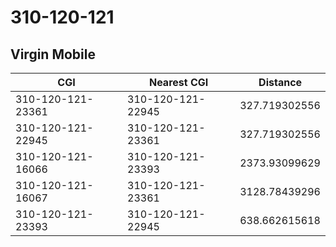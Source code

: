 # 310-120-121
## Virgin Mobile


| CGI | Nearest CGI | Distance |
|-----|-------------|----------|
| 310-120-121-23361 | 310-120-121-22945 | 327.719302556 |
| 310-120-121-22945 | 310-120-121-23361 | 327.719302556 |
| 310-120-121-16066 | 310-120-121-23393 | 2373.93099629 |
| 310-120-121-16067 | 310-120-121-23361 | 3128.78439296 |
| 310-120-121-23393 | 310-120-121-22945 | 638.662615618 |
